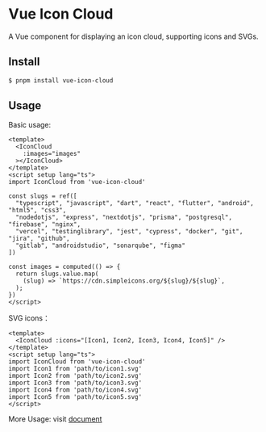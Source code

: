 # Vue Icon Cloud

A Vue component for displaying an icon cloud, supporting icons and SVGs.

## Install

```bash
$ pnpm install vue-icon-cloud
```

## Usage

Basic usage:

```vue
<template>
  <IconCloud
    :images="images"
  ></IconCloud>
</template>
<script setup lang="ts">
import IconCloud from 'vue-icon-cloud'

const slugs = ref([
  "typescript", "javascript", "dart", "react", "flutter", "android", "html5", "css3", 
  "nodedotjs", "express", "nextdotjs", "prisma", "postgresql", "firebase", "nginx", 
  "vercel", "testinglibrary", "jest", "cypress", "docker", "git", "jira", "github", 
  "gitlab", "androidstudio", "sonarqube", "figma"
])

const images = computed(() => {
  return slugs.value.map(
    (slug) => `https://cdn.simpleicons.org/${slug}/${slug}`,
  );
})
</script>
```

SVG icons：

```vue
<template>
  <IconCloud :icons="[Icon1, Icon2, Icon3, Icon4, Icon5]" />
</template>
<script setup lang="ts">
import IconCloud from 'vue-icon-cloud'
import Icon1 from 'path/to/icon1.svg'
import Icon2 from 'path/to/icon2.svg'
import Icon3 from 'path/to/icon3.svg'
import Icon4 from 'path/to/icon4.svg'
import Icon5 from 'path/to/icon5.svg'
</script>
```

More Usage: visit [document](https://peterroe.github.io/vue-icon-cloud/guide/)
